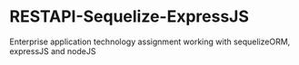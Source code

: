 # RESTAPI-Sequelize-ExpressJS
Enterprise application technology assignment working with sequelizeORM, expressJS and nodeJS
